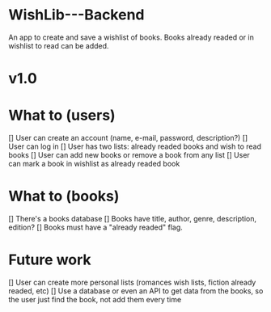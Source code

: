 # WishLib---Backend
An app to create and save a wishlist of books. Books already readed or in wishlist to read can be added.

# v1.0

# What to (users)
[] User can create an account (name, e-mail, password, description?)
[] User can log in
[] User has two lists: already readed books and wish to read books
[] User can add new books or remove a book from any list
[] User can mark a book in wishlist as already readed book


# What to (books)
[] There's a books database
[] Books have title, author, genre, description, edition?
[] Books must have a "already readed" flag.



# Future work
[] User can create more personal lists (romances wish lists, fiction already readed, etc)
[] Use a database or even an API to get data from the books, so the user just find the book, not add them every time
